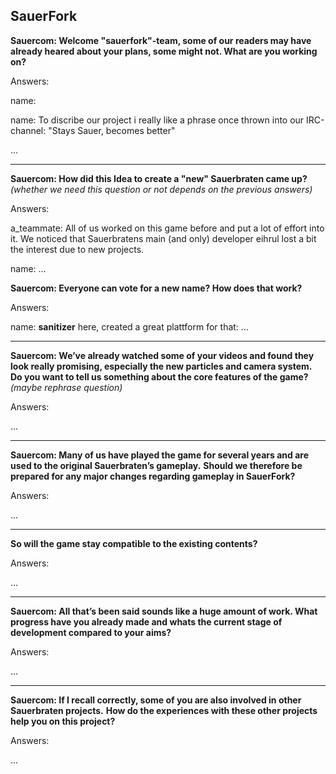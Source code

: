 ## SauerFork

**Sauercom: Welcome "sauerfork"-team, some of our readers may have already heared about your plans, some might not. What are you working on?**

Answers:

name: 

name: To discribe our project i really like a phrase once thrown into our IRC-channel: "Stays Sauer, becomes better"

...

***

**Sauercom: How did this Idea to create a "new" Sauerbraten came up?**
_(whether we need this question or not depends on the previous answers)_

Answers:

a_teammate: All of us worked on this game before and put a lot of effort into it. We noticed that Sauerbratens main (and only) developer eihrul lost a bit the interest due to new projects.

name: 
... 

**Sauercom: Everyone can vote for a new name? How does that work?**

Answers:

name: **sanitizer** here, created a great plattform for that: 
...

***

**Sauercom: We’ve already watched some of your videos and found they look really promising, especially the new particles and camera system.**
**Do you want to tell us something about the core features of the game?**
_(maybe rephrase question)_

Answers:

...

***

**Sauercom: Many of us have played the game for several years and are used to the original Sauerbraten’s gameplay.**
**Should we therefore be prepared for any major changes regarding gameplay in SauerFork?** 

Answers:

...

***

**So will the game stay compatible to the existing contents?** 

Answers:

...

***

**Sauercom: All that’s been said sounds like a huge amount of work. What progress have you already made and whats the current stage of development compared to your aims?**

Answers:

...

***

**Sauercom: If I recall correctly, some of you are also involved in other Sauerbraten projects.**
**How do the experiences with these other projects help you on this project?**

Answers:

...

